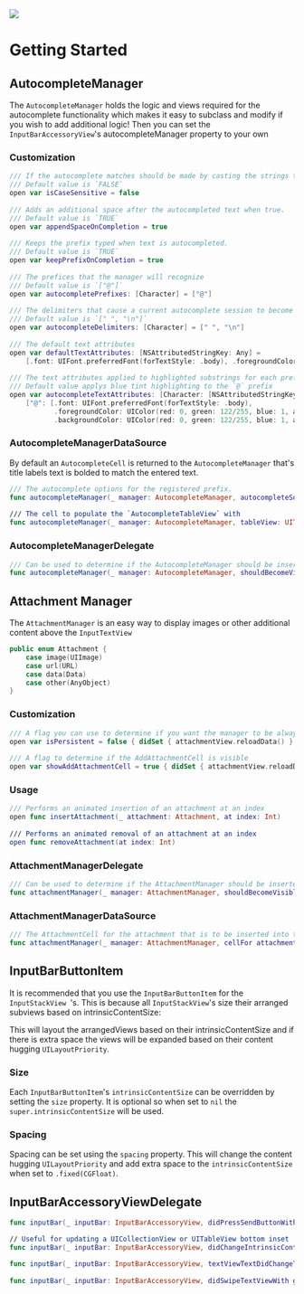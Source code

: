 
<img src="./Screenshots/Preview.gif">

# Getting Started

## AutocompleteManager

The `AutocompleteManager` holds the logic and views required for the autocomplete functionality which makes it easy to subclass and modify if you wish to add additional logic! Then you can set the `InputBarAccessoryView`'s autocompleteManager property to your own

### Customization

```swift
/// If the autocomplete matches should be made by casting the strings to lowercase.
/// Default value is `FALSE`
open var isCaseSensitive = false
    
/// Adds an additional space after the autocompleted text when true.
/// Default value is `TRUE`
open var appendSpaceOnCompletion = true
    
/// Keeps the prefix typed when text is autocompleted.
/// Default value is `TRUE`
open var keepPrefixOnCompletion = true
    
/// The prefices that the manager will recognize
/// Default value is `["@"]`
open var autocompletePrefixes: [Character] = ["@"]
    
/// The delimiters that cause a current autocomplete session to become invalidated when typed.
/// Default value is `[" ", "\n"]`
open var autocompleteDelimiters: [Character] = [" ", "\n"]
    
/// The default text attributes
open var defaultTextAttributes: [NSAttributedStringKey: Any] =
    [.font: UIFont.preferredFont(forTextStyle: .body), .foregroundColor: UIColor.black]
    
/// The text attributes applied to highlighted substrings for each prefix
/// Default value applys blue tint highlighting to the `@` prefix
open var autocompleteTextAttributes: [Character: [NSAttributedStringKey: Any]] =
    ["@": [.font: UIFont.preferredFont(forTextStyle: .body),
           .foregroundColor: UIColor(red: 0, green: 122/255, blue: 1, alpha: 1),
           .backgroundColor: UIColor(red: 0, green: 122/255, blue: 1, alpha: 0.1)]]
```

### AutocompleteManagerDataSource

By default an `AutocompleteCell` is returned to the `AutocompleteManager` that's title labels text is bolded to match the entered text.

```swift
/// The autocomplete options for the registered prefix.
func autocompleteManager(_ manager: AutocompleteManager, autocompleteSourceFor prefix: Character) -> [AutocompleteCompletion]
    
/// The cell to populate the `AutocompleteTableView` with 
func autocompleteManager(_ manager: AutocompleteManager, tableView: UITableView, cellForRowAt indexPath: IndexPath, for session: AutocompleteSession) -> UITableViewCell
```

### AutocompleteManagerDelegate

```swift
/// Can be used to determine if the AutocompleteManager should be inserted into 
func autocompleteManager(_ manager: AutocompleteManager, shouldBecomeVisible: Bool)
```

## Attachment Manager

The `AttachmentManager` is an easy way to display images or other additional content above the `InputTextView`

```swift
public enum Attachment {
    case image(UIImage)
    case url(URL)
    case data(Data)
    case other(AnyObject)
}
```

### Customization

```swift
/// A flag you can use to determine if you want the manager to be always visible
open var isPersistent = false { didSet { attachmentView.reloadData() } }
    
/// A flag to determine if the AddAttachmentCell is visible
open var showAddAttachmentCell = true { didSet { attachmentView.reloadData() } }
``` 

### Usage

```swift
/// Performs an animated insertion of an attachment at an index
open func insertAttachment(_ attachment: Attachment, at index: Int)
    
/// Performs an animated removal of an attachment at an index
open func removeAttachment(at index: Int)
```

### AttachmentManagerDelegate

```swift
/// Can be used to determine if the AttachmentManager should be inserted into an InputStackView
func attachmentManager(_ manager: AttachmentManager, shouldBecomeVisible: Bool) 
```

### AttachmentManagerDataSource

```swift    
/// The AttachmentCell for the attachment that is to be inserted into the AttachmentView
func attachmentManager(_ manager: AttachmentManager, cellFor attachment: AttachmentManager.Attachment, at index: Int) -> AttachmentCell
```


## InputBarButtonItem

It is recommended that you use the `InputBarButtonItem` for the `InputStackView `'s. This is because all `InputStackView`'s size their arranged subviews based on intrinsicContentSize:

This will layout the arrangedViews based on their intrinsicContentSize and if there is extra space the views will be expanded based on their content hugging `UILayoutPriority`.

### Size

Each `InputBarButtonItem`'s `intrinsicContentSize` can be overridden by setting the `size` property. It is optional so when set to `nil` the `super.intrinsicContentSize` will be used. 

### Spacing

Spacing can be set using the `spacing` property. This will change the content hugging `UILayoutPriority` and add extra space to the `intrinsicContentSize` when set to `.fixed(CGFloat)`.

## InputBarAccessoryViewDelegate

```swift
func inputBar(_ inputBar: InputBarAccessoryView, didPressSendButtonWith text: String)

// Useful for updating a UICollectionView or UITableView bottom inset    
func inputBar(_ inputBar: InputBarAccessoryView, didChangeIntrinsicContentTo size: CGSize)
    
func inputBar(_ inputBar: InputBarAccessoryView, textViewTextDidChangeTo text: String)
    
func inputBar(_ inputBar: InputBarAccessoryView, didSwipeTextViewWith gesture: UISwipeGestureRecognizer)
```